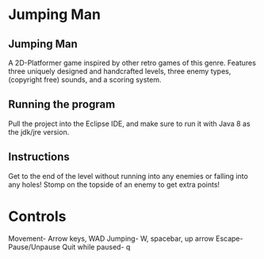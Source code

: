 # Jumping Man

## Jumping Man
A 2D-Platformer game inspired by other retro games of this genre. Features three uniquely designed and handcrafted levels,
three enemy types, (copyright free) sounds, and a scoring system.

## Running the program 
Pull the project into the Eclipse IDE, and make sure to run it with Java 8 as the jdk/jre version.

## Instructions 
Get to the end of the level without running into any enemies or
falling into any holes! Stomp on the topside of an enemy to get extra points!

# Controls

Movement- Arrow keys, WAD
Jumping- W, spacebar, up arrow
Escape- Pause/Unpause
Quit while paused- q
